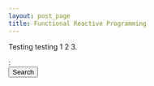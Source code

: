 ```yaml
---
layout: post_page
title: Functional Reactive Programming
---
```

Testing testing 1 2 3.

<div id="example-multi-process" class="example">
</div>

<div id="example-mouse-element" class="example-mouse">
</div>

<div id="example-mouse-page" class="example-mouse">
</div>

<div id="example-mouse-keyboard" class="example-mouse">
  <span id="emk-mouse"></span> : <span id="emk-keyboard"></span>
</div>

<div id="example-search" class="example">
  <button id="search">Search</button>
  <div id="example-search-output">
  </div>
</div>
<script type="text/javascript" src="/js/jquery.min.js"></script>
<script type="text/javascript" src="/js/bacon.js"></script>
<script type="text/javascript" src="/js/bacon-model.js"></script>
<script type="text/javascript" src="/js/bacon-jquery.js"></script>
<script type="text/javascript" src="/js/frp.js"></script>
